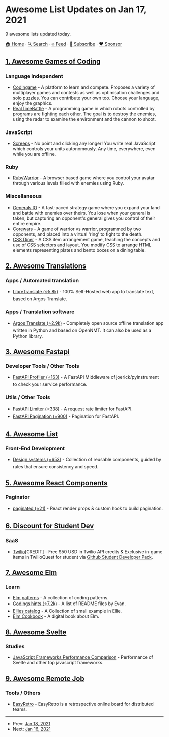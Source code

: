 # Awesome List Updates on Jan 17, 2021

9 awesome lists updated today.

[🏠 Home](/README.md) · [🔍 Search](https://www.trackawesomelist.com/search/) · [🔥 Feed](https://www.trackawesomelist.com/rss.xml) · [📮 Subscribe](https://trackawesomelist.us17.list-manage.com/subscribe?u=d2f0117aa829c83a63ec63c2f&id=36a103854c) · [❤️  Sponsor](https://github.com/sponsors/theowenyoung)



## [1. Awesome Games of Coding](/content/michelpereira/awesome-games-of-coding/README.md)

### Language Independent

*   [Codingame](https://www.codingame.com/home) - A platform to learn and compete. Proposes a variety of multiplayer games and contests as well as optimisation challenges and solo puzzles. You can contribute your own too. Choose your language, enjoy the graphics.
*   [RealTimeBattle](http://realtimebattle.sourceforge.net) - A programming game in which robots controlled by programs are fighting each other. The goal is to destroy the enemies, using the radar to examine the environment and the cannon to shoot.

### JavaScript

*   [Screeps](https://screeps.com) - No point and clicking any longer! You write real JavaScript which controls your units autonomously. Any time, everywhere, even while you are offline.

### Ruby

*   [RubyWarrior](https://www.bloc.io/ruby-warrior) - A browser based game where you control your avatar through various levels filled with enemies using Ruby.

### Miscellaneous

*   [Generals IO](http://generals.io) - A fast-paced strategy game where you expand your land and battle with enemies over theirs. You lose when your general is taken, but capturing an opponent's general gives you control of their entire empire.
*   [Corewars](http://www.corewars.org) - A game of warrior vs warrior, programmed by two opponents, and placed into a virtual 'ring' to fight to the death.
*   [CSS Diner](http://flukeout.github.io) - A CSS item arrangement game, teaching the concepts and use of CSS selectors and layout. You modify CSS to arrange HTML elements representing plates and bento boxes on a dining table.

## [2. Awesome Translations](/content/mbiesiad/awesome-translations/README.md)

### Apps / Automated translation

*   [LibreTranslate (⭐5.8k)](https://github.com/uav4geo/LibreTranslate) - 100% Self-Hosted web app to translate text, based on Argos Translate.

### Apps / Translation software

*   [Argos Translate (⭐2.9k)](https://github.com/argosopentech/argos-translate) - Completely open source offline translation app written in Python and based on OpenNMT. It can also be used as a Python library.

## [3. Awesome Fastapi](/content/mjhea0/awesome-fastapi/README.md)

### Developer Tools / Other Tools

*   [FastAPI Profiler (⭐163)](https://github.com/sunhailin-Leo/fastapi_profiler) - A FastAPI Middleware of joerick/pyinstrument to check your service performance.

### Utils / Other Tools

*   [FastAPI Limiter (⭐338)](https://github.com/long2ice/fastapi-limiter) - A request rate limiter for FastAPI.
*   [FastAPI Pagination (⭐900)](https://github.com/uriyyo/fastapi-pagination) - Pagination for FastAPI.

## [4. Awesome List](/content/sindresorhus/awesome/README.md)

### Front-End Development

*   [Design systems (⭐653)](https://github.com/klaufel/awesome-design-systems#readme) - Collection of reusable components, guided by rules that ensure consistency and speed.

## [5. Awesome React Components](/content/brillout/awesome-react-components/README.md)

### Paginator

*   [paginated (⭐21)](https://github.com/makotot/paginated) - React render props & custom hook to build pagination.

## [6. Discount for Student Dev](/content/AchoArnold/discount-for-student-dev/README.md)

### SaaS

*   [Twilio](https://www.twilio.com/blog/twilio-perks-students-and-educators-now-available-github-education)\[CREDIT] - Free $50 USD in Twilio API credits & Exclusive in-game items in TwilioQuest for student via [Github Student Developer Pack](https://education.github.com/pack).

## [7. Awesome Elm](/content/sporto/awesome-elm/README.md)

### Learn

*   [Elm patterns](https://sporto.github.io/elm-patterns/) - A collection of coding patterns.
*   [Codings hints (⭐7.2k)](https://github.com/elm/compiler/tree/master/hints) - A list of README files by Evan.
*   [Ellies catalog](https://janiczek-ellies.builtwithdark.com/) - A Collection of small example in Ellie.
*   [Elm Cookbook](https://orasund.gitbook.io/elm-cookbook/) - A digital book about Elm.

## [8. Awesome Svelte](/content/TheComputerM/awesome-svelte/README.md)

### Studies

*   [JavaScript Frameworks Performance Comparison](https://medium.com/javascript-in-plain-english/javascript-frameworks-performance-comparison-2020-cd881ac21fce) - Performance of Svelte and other top javascript frameworks.

## [9. Awesome Remote Job](/content/lukasz-madon/awesome-remote-job/README.md)

### Tools / Others

*   [EasyRetro](https://easyretro.io) - EasyRetro is a retrospective online board for distributed teams.

---

- Prev: [Jan 18, 2021](/content/2021/01/18/README.md)
- Next: [Jan 16, 2021](/content/2021/01/16/README.md)